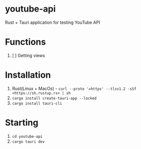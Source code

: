 # youtube-api
Rust + Tauri application for testing YouTube API

# Functions
1. [ ] Getting views

# Installation
1. Rust(Linux + MacOs) - `curl --proto '=https' --tlsv1.2 -sSf <https://sh.rustup.rs> | sh`
2. `cargo install create-tauri-app --locked`
3. `cargo install tauri-cli`

# Starting
1. `cd youtube-api`
2. `cargo tauri dev`
